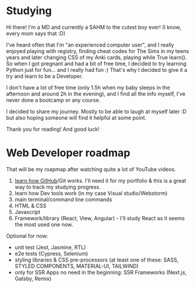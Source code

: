 # Studying
Hi there!
I'm a MD and currently a SAHM to the cutest boy ever! (I know, every mom says that :D)

I've heard often that I'm "an experienced computer user", and I really enjoyed playing with registry, finding cheat codes for The Sims in my teens years and later changing CSS of my Anki cards, playing while True learn(). So when I got pregnant and had a bit of free time, I decided to try learning Python just for fun... and I really had fun :) That's why I decided to give it a try and learn to be a Developer.

I don't have a lot of free time (only 1.5h when my baby sleeps in the afternoon and around 2h in the evening), and I find all the info myself, I've never done a bootcamp or any course.

I decided to share my journey. Mostly to be able to laugh at myself later :D but also hoping someone will find it helpful at some point.

Thank you for reading! And good luck!


# Web Developer roadmap
That will be my roapmap after watching quite a lot of YouTube videos.

1. [learn how GitHub](https://github.com/katya-sam/Studying/blob/e5a3d9dc67c561339ac8e8648bdcfdcb4def5a3f/GitHub_basics.md)/Git works. I'll need it for my portfolio & this is a great way to track my studying progress.
2. learn how Dev tools work (in my case Visual studio/Webstorm)
3. main terminal/command line commands
4. HTML & CSS
5. Javascript
6. Framework/library (React, View, Angular) - I'll study React as it seems the most used one now.

Optional for now: 
- unit test (Jest, Jasmine, RTL) 
- e2e tests (Cypress, Selenium) 
- styling libraries & CSS pre-processors (at least one of these: SASS, STYLED COMPONENTS, MATERIAL-UI, TAILWIND) 
- only for SSR Apps no need in the beginning: SSR Frameworks (Next.js, Gatsby, Remix)
